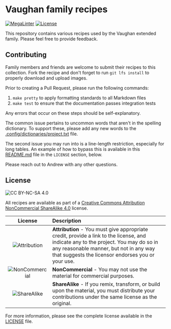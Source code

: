 # Vaughan family recipes

[![MegaLinter][badge-megalinter]][badge-megalinter-target] [![License][badge-license]](LICENSE)

This repository contains various recipes used by the Vaughan extended family. Please feel free to provide feedback.

## Contributing

Family members and friends are welcome to submit their recipes to this collection. Fork the recipe and don't forget to
run `git lfs install` to properly download and upload images.

Prior to creating a Pull Request, please run the following commands:

1. `make pretty` to apply formatting standards to all Markdown files
2. `make test` to ensure that the documentation passes integration tests

Any errors that occur on these steps should be self-explanatory.

The common issue pertains to uncommon words that aren't in the spelling dictionary. To support these, please add any new
words to the [.config/dictionaries/project.txt](.config/dictionaries/project.txt) file.

The second issue you may run into is a line-length restriction, especially for long tables. An example of how to bypass
this is available in this [README.md](README.md) file in the `LICENSE` section, below.

Please reach out to Andrew with any other questions.

## License

![CC BY-NC-SA 4.0][img-cc-by-nc-sa]

All recipes are available as part of a [Creative Commons Attribution NonCommercial ShareAlike 4.0][cc-by-nc-sa] license.

<!-- editorconfig-checker-disable -->

|           License           | Description                                                                                                                                                                                                                         |
| :-------------------------: | :---------------------------------------------------------------------------------------------------------------------------------------------------------------------------------------------------------------------------------- |
|  ![Attribution][img-cc-by]  | **Attribution** - You must give appropriate credit, provide a link to the license, and indicate any to the project. You may do so in any reasonable manner, but not in any way that suggests the licensor endorses you or your use. |
| ![NonCommercial][img-cc-nc] | **NonCommercial** - You may not use the material for commercial purposes.                                                                                                                                                           |
|  ![ShareAlike][img-cc-sa]   | **ShareAlike** - If you remix, transform, or build upon the material, you must distribute your contributions under the same license as the original.                                                                                |

<!-- editorconfig-checker-enable -->

For more information, please see the complete license available in the [LICENSE](LICENSE) file.

<!-- Link References -->

[badge-license]: https://img.shields.io/badge/License-CC_BY--NC--SA-blue
[badge-megalinter]: https://github.com/andrewvaughan/recipes/workflows/MegaLinter/badge.svg?branch=main
[badge-megalinter-target]: https://github.com/andrewvaughan/recipes/actions?query=workflow%3AMegaLinter+branch%3Amain
[cc-by-nc-sa]: https://creativecommons.org/licenses/by-nc-sa/4.0/
[img-cc-by-nc-sa]: .github/img/license-cc-by-nc-sa.png
[img-cc-by]: .github/img/license-cc-by.png
[img-cc-nc]: .github/img/license-cc-nc.png
[img-cc-sa]: .github/img/license-cc-sa.png
